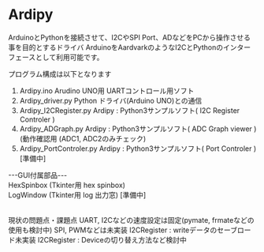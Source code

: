 # Ardipy
ArduinoとPythonを接続させて、I2CやSPI Port、ADなどをPCから操作させる事を目的とするドライバ
ArduinoをAardvarkのようなI2CとPythonのインターフェースとして利用可能です。

プログラム構成は以下となります
1. Ardipy.ino        Arudino UNO用 UARTコントロール用ソフト
2. Ardipy_driver.py  Python ドライバ(Arduino UNO)との通信
3. Ardipy_I2CRegister.py   Ardipy : Python3サンプルソフト( I2C Register Controler ) 
4. Ardipy_ADGraph.py       Ardipy : Python3サンプルソフト( ADC Graph viewer )  (動作確認用 (ADC1, ADC2のみチェック)
5. Ardipy_PortControler.py Ardipy : Python3サンプルソフト( Port Controler )  [準備中]

---GUI付属部品--- <BR>
HexSpinbox (Tkinter用 hex spinbox) <BR>
LogWindow  (Tkinter用 log 出力窓) [準備中]<BR>
<BR>
  
現状の問題点・課題点
UART, I2Cなどの速度設定は固定(pymate, frmateなどの使用も検討中)
SPI, PWMなどは未実装
I2CRegister : writeデータのセーブロード未実装
I2CRegister : Deviceの切り替え方法など検討中
